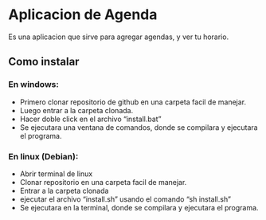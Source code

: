 # Aplicacion de Agenda
Es una aplicacion que sirve para agregar agendas, y ver tu horario.

## Como instalar
### En windows:

-	Primero clonar repositorio de github en una carpeta facil de manejar. 
-	Luego entrar a la carpeta clonada.
-	Hacer doble click en el archivo “install.bat”
-	Se ejecutara una ventana de comandos, donde se compilara y ejecutara el programa.

### En linux (Debian):

-	Abrir terminal de linux
-	Clonar repositorio en una carpeta facil de manejar.
-	Entrar a la carpeta clonada
-	ejecutar el archivo “install.sh” usando el comando “sh install.sh”
-	Se ejecutara en la terminal, donde se compilara y ejecutara el programa.
	